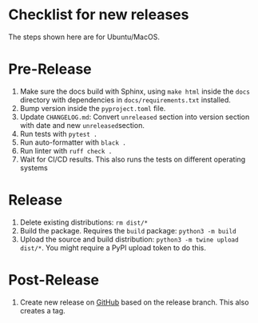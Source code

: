 Checklist for new releases
========

The steps shown here are for Ubuntu/MacOS.

# Pre-Release

1. Make sure the docs build with Sphinx, using `make html` inside the
   `docs` directory with dependencies in `docs/requirements.txt` installed.
2. Bump version inside the `pyproject.toml` file.
3. Update `CHANGELOG.md`: Convert `unreleased` section into version section
   with date and new `unreleased`section.
4. Run tests with `pytest .`
5. Run auto-formatter with `black .`
6. Run linter with `ruff check .`
7. Wait for CI/CD results. This also runs the tests on different
   operating systems

# Release

1. Delete existing distributions: `rm dist/*`
2. Build the package. Requires the `build` package: `python3 -m build`
3. Upload the source and build distribution: `python3 -m twine upload dist/*`. You might require
   a PyPI upload token to do this.

# Post-Release

1. Create new release on [GitHub](https://github.com/robamu-org/tmtccmd) based on the release
   branch. This also creates a tag.
